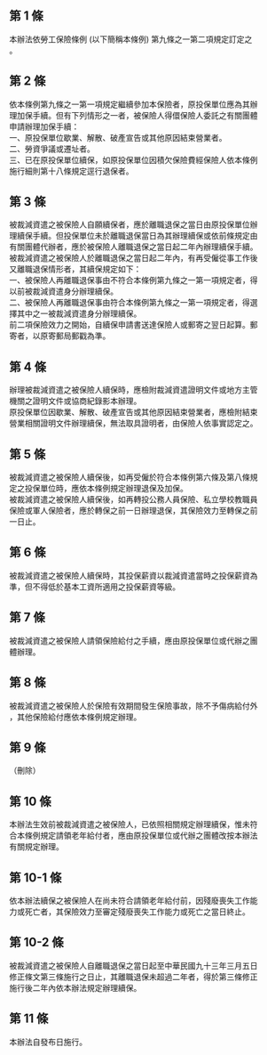 第 1 條
-------
本辦法依勞工保險條例 (以下簡稱本條例) 第九條之一第二項規定訂定之  
。

第 2 條
-------
依本條例第九條之一第一項規定繼續參加本保險者，原投保單位應為其辦  
理加保手續。但有下列情形之一者，被保險人得儇保險人委託之有關團體  
申請辦理加保手續：  
一、原投保單位歇業、解散、破產宣告或其他原因結束營業者。  
二、勞資爭議或遷址者。  
三、已在原投保單位續保，如原投保單位因積欠保險費經保險人依本條例  
    施行細則第十八條規定逕行退保者。

第 3 條
-------
被裁減資遣之被保險人自願續保者，應於離職退保之當日由原投保單位辦  
理續保手續。但投保單位未於離職退保當日為其辦理續保或依前條規定由  
有關團體代辦者，應於被保險人離職退保之當日起二年內辦理續保手續。  
被裁減資遣之被保險人於離職退保之當日起二年內，有再受僱從事工作後  
又離職退保情形者，其續保規定如下：  
一、被保險人再離職退保事由不符合本條例第九條之一第一項規定者，得  
    以前被裁減資遣身分辦理續保。  
二、被保險人再離職退保事由符合本條例第九條之一第一項規定者，得選  
    擇其中之一被裁減資遣身分辦理續保。  
前二項保險效力之開始，自續保申請書送達保險人或郵寄之翌日起算。郵  
寄者，以原寄郵局郵戳為準。

第 4 條
-------
辦理被裁減資遣之被保險人續保時，應檢附裁減資遣證明文件或地方主管  
機關之證明文件或協商紀錄影本辦理。  
原投保單位因歇業、解散、破產宣告或其他原因結束營業者，應檢附結束  
營業相關證明文件辦理續保，無法取具證明者，由保險人依事實認定之。

第 5 條
-------
被裁減資遣之被保險人續保後，如再受僱於符合本條例第六條及第八條規  
定之投保單位時，應依本條例規定辦理退保及加保。  
被裁減資遣之被保險人續保後，如再轉投公務人員保險、私立學校教職員  
保險或軍人保險者，應於轉保之前一日辦理退保，其保險效力至轉保之前  
一日止。

第 6 條
-------
被裁減資遣之被保險人續保時，其投保薪資以裁減資遣當時之投保薪資為  
準，但不得低於基本工資所適用之投保薪資等級。

第 7 條
-------
被裁減資遣之被保險人請領保險給付之手續，應由原投保單位或代辦之團  
體辦理。

第 8 條
-------
被裁減資遣之被保險人於保險有效期間發生保險事故，除不予傷病給付外  
，其他保險給付應依本條例規定辦理。

第 9 條
-------
（刪除）

第 10 條
--------
本辦法生效前被裁減資遣之被保險人，已依照相關規定辦理續保，惟未符  
合本條例規定請領老年給付者，應由原投保單位或代辦之團體改按本辦法  
有關規定辦理。

第 10-1 條
----------
依本辦法續保之被保險人在尚未符合請領老年給付前，因殘廢喪失工作能  
力或死亡者，其保險效力至審定殘廢喪失工作能力或死亡之當日終止。

第 10-2 條
----------
被裁減資遣之被保險人自離職退保之當日起至中華民國九十三年三月五日  
修正條文第三條施行之日止，其離職退保未超過二年者，得於第三條修正  
施行後二年內依本辦法規定辦理續保。

第 11 條
--------
本辦法自發布日施行。


